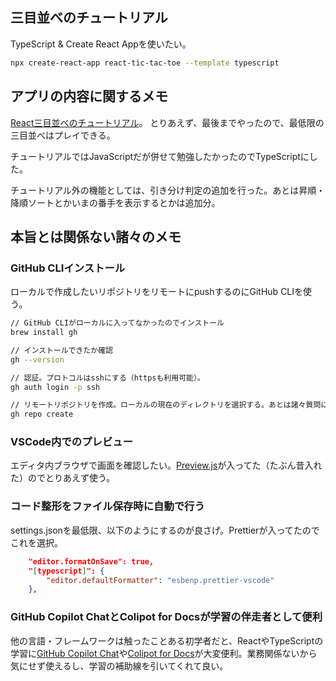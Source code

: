 ## 三目並べのチュートリアル
TypeScript & Create React Appを使いたい。
```zsh
npx create-react-app react-tic-tac-toe --template typescript
```

## アプリの内容に関するメモ
[React三目並べのチュートリアル](https://ja.react.dev/learn/tutorial-tic-tac-toe)。
とりあえず、最後までやったので、最低限の三目並べはプレイできる。

チュートリアルではJavaScriptだが併せて勉強したかったのでTypeScriptにした。

チュートリアル外の機能としては、引き分け判定の追加を行った。あとは昇順・降順ソートとかいまの番手を表示するとかは追加分。

## 本旨とは関係ない諸々のメモ
### GitHub CLIインストール
ローカルで作成したいリポジトリをリモートにpushするのにGitHub CLIを使う。
```zsh
// GitHub CLIがローカルに入ってなかったのでインストール
brew install gh

// インストールできたか確認
gh --version

// 認証。プロトコルはsshにする（httpsも利用可能）。
gh auth login -p ssh

// リモートリポジトリを作成。ローカルの現在のディレクトリを選択する。あとは諸々質問に答えていく。
gh repo create
```

### VSCode内でのプレビュー
エディタ内ブラウザで画面を確認したい。[Preview.js](https://marketplace.visualstudio.com/items?itemName=zenclabs.previewjs)が入ってた（たぶん昔入れた）のでとりあえず使う。

### コード整形をファイル保存時に自動で行う
settings.jsonを最低限、以下のようにするのが良さげ。Prettierが入ってたのでこれを選択。
```json
    "editor.formatOnSave": true,
    "[typescript]": {
        "editor.defaultFormatter": "esbenp.prettier-vscode"
    },
```

### GitHub Copilot ChatとColipot for Docsが学習の伴走者として便利

他の言語・フレームワークは触ったことある初学者だと、ReactやTypeScriptの学習に[GitHub Copilot Chat](https://github.com/github-copilot/chat_waitlist_signup/join)や[Colipot for Docs](https://githubnext.com/projects/copilot-for-docs)が大変便利。業務関係ないから気にせず使えるし、学習の補助線を引いてくれて良い。

